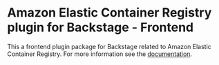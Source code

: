 # Amazon Elastic Container Registry plugin for Backstage - Frontend

This a frontend plugin package for Backstage related to Amazon Elastic Container Registry. For more information see the [documentation](../README.md).
